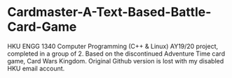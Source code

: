 # Cardmaster-A-Text-Based-Battle-Card-Game
HKU ENGG 1340 Computer Programming (C++ &amp; Linux) AY19/20 project, completed in a group of 2. Based on the discontinued Adventure Time card game, Card Wars Kingdom. Original Github version is lost with my disabled HKU email account.
